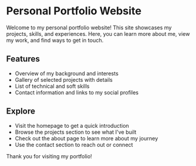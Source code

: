 # Personal Portfolio Website

Welcome to my personal portfolio website! This site showcases my projects, skills, and experiences. Here, you can learn more about me, view my work, and find ways to get in touch.

## Features

- Overview of my background and interests
- Gallery of selected projects with details
- List of technical and soft skills
- Contact information and links to my social profiles

## Explore

- Visit the homepage to get a quick introduction
- Browse the projects section to see what I've built
- Check out the about page to learn more about my journey
- Use the contact section to reach out or connect

Thank you for visiting my portfolio!
